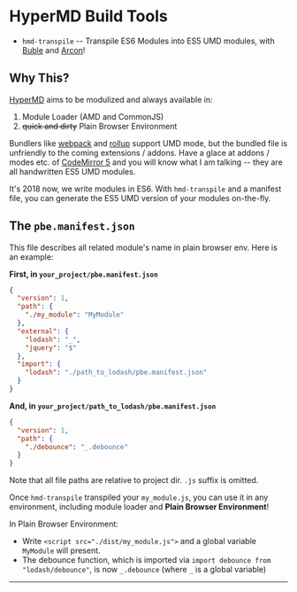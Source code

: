 # HyperMD Build Tools

- `hmd-transpile` -- Transpile ES6 Modules into ES5 UMD modules, with [Buble][] and [Arcon][]!

## Why This?

[HyperMD][] aims to be modulized and always available in:

1. Module Loader (AMD and CommonJS)
2. ~~quick and dirty~~ Plain Browser Environment

Bundlers like [webpack][] and [rollup][] support UMD mode, but the bundled file is unfriendly to the coming extensions / addons. Have a glace at addons / modes etc. of [CodeMirror 5](https://github.com/codemirror/CodeMirror) and you will know what I am talking -- they are all handwritten ES5 UMD modules.

It's 2018 now, we write modules in ES6. With `hmd-transpile` and a manifest file, you can generate the ES5 UMD version of your modules on-the-fly.

## The `pbe.manifest.json`

This file describes all related module's name in plain browser env. Here is an example:

**First, in `your_project/pbe.manifest.json`**

```json
{
  "version": 1,
  "path": {
    "./my_module": "MyModule"
  },
  "external": {
    "lodash": "_",
    "jquery": "$"
  },
  "import": {
    "lodash": "./path_to_lodash/pbe.manifest.json"
  }
}
```

**And, in `your_project/path_to_lodash/pbe.manifest.json`**

```json
{
  "version": 1,
  "path": {
    "./debounce": "_.debounce"
  }
}
```

Note that all file paths are relative to project dir. `.js` suffix is omitted.

Once `hmd-transpile` transpiled your `my_module.js`, you can use it in any environment, including module loader and **Plain Browser Environment**!

In Plain Browser Environment:

- Write `<script src="./dist/my_module.js">` and a global variable `MyModule` will present.
- The debounce function, which is imported via `import debounce from "lodash/debounce"`, is now `_.debounce` (where `_` is a global variable)


------------------

[buble]: https://buble.surge.sh/
[arcon]: https://github.com/acornjs/acorn
[hypermd]: https://laobubu.net/HyperMD/
[webpack]: http://webpack.js.org/
[rollup]: https://rollupjs.org/